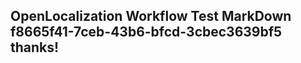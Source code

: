 <properties
ms.topic="hero-topic"
ms.test1="hero-topic"
ms.test2="test"/>

## OpenLocalization Workflow Test MarkDown f8665f41-7ceb-43b6-bfcd-3cbec3639bf5 thanks!
